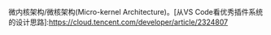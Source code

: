 微内核架构/微核架构(Micro-kernel Architecture)。[从VS Code看优秀插件系统的设计思路]:https://cloud.tencent.com/developer/article/2324807
